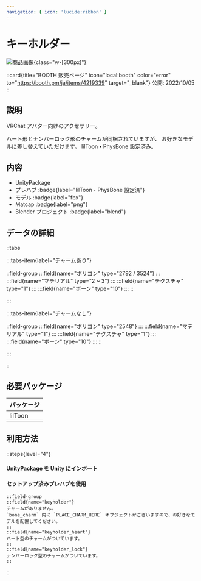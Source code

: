 ```yaml
---
navigation: { icon: 'lucide:ribbon' }
---
```


# キーホルダー

![商品画像](/graphics/item_keyholder.png){class="w-[300px]"}

::card{title="BOOTH 販売ページ" icon="local:booth" color="error" to="https://booth.pm/ja/items/4219339" target="\_blank"}
公開: 2022/10/05
::

## 説明

VRChat アバター向けのアクセサリー。

ハート形とナンバーロック形のチャームが同梱されていますが、 お好きなモデルに差し替えていただけます。
lilToon・PhysBone 設定済み。

## 内容

- UnityPackage
- プレハブ :badge{label="lilToon・PhysBone 設定済"}
- モデル :badge{label="fbx"}
- Matcap :badge{label="png"}
- Blender プロジェクト :badge{label="blend"}

## データの詳細

::tabs

:::tabs-item{label="チャームあり"}

::field-group
:::field{name="ポリゴン" type="2792 / 3524"}
:::
:::field{name="マテリアル" type="2 ~ 3"}
:::
:::field{name="テクスチャ" type="1"}
:::
:::field{name="ボーン" type="10"}
:::
::

:::

:::tabs-item{label="チャームなし"}

::field-group
:::field{name="ポリゴン" type="2548"}
:::
:::field{name="マテリアル" type="1"}
:::
:::field{name="テクスチャ" type="1"}
:::
:::field{name="ボーン" type="10"}
:::
::

:::

::

## 必要パッケージ

| パッケージ |
| ---------- |
| lilToon    |

## 利用方法

::steps{level="4"}

#### UnityPackage を Unity にインポート

#### セットアップ済みプレハブを使用

    ::field-group
    ::field{name="keyholder"}
    チャームがありません。
    `bone_charm` 内に `PLACE_CHARM_HERE` オブジェクトがございますので、お好きなモデルを配置してください。
    ::
    ::field{name="keyholder_heart"}
    ハート型のチャームがついています。
    ::
    ::field{name="keyholder_lock"}
    ナンバーロック型のチャームがついています。
    ::

::
